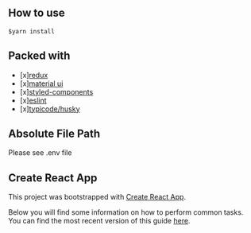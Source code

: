 ## How to use

```
$yarn install
```

## Packed with

- [x][redux](https://redux.js.org/)
- [x][material ui](https://material-ui.com/)
- [x][styled-components](https://github.com/styled-components/styled-components)
- [x][eslint](https://eslint.org/)
- [x][typicode/husky](https://github.com/typicode/husky)

## Absolute File Path

Please see .env file

## Create React App

This project was bootstrapped with [Create React App](https://github.com/facebookincubator/create-react-app).

Below you will find some information on how to perform common tasks.<br>
You can find the most recent version of this guide [here](https://github.com/facebookincubator/create-react-app/blob/master/packages/react-scripts/template/README.md).
